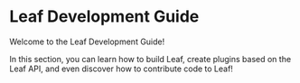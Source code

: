 # Leaf Development Guide

Welcome to the Leaf Development Guide!

In this section, you can learn how to build Leaf, create plugins based on the Leaf API, and even discover how to contribute code to Leaf!
